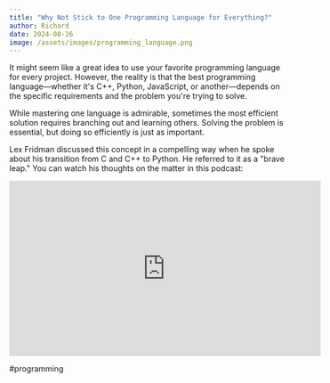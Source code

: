 ```yaml
---
title: "Why Not Stick to One Programming Language for Everything?"
author: Richard
date: 2024-08-26
image: /assets/images/programming_language.png
---
```


It might seem like a great idea to use your favorite programming language for every project. However, the reality is that the best programming language—whether it's C++, Python, JavaScript, or another—depends on the specific requirements and the problem you're trying to solve.

While mastering one language is admirable, sometimes the most efficient solution requires branching out and learning others. Solving the problem is essential, but doing so efficiently is just as important.

Lex Fridman discussed this concept in a compelling way when he spoke about his transition from C and C++ to Python. He referred to it as a "brave leap." You can watch his thoughts on the matter in this podcast:

<iframe width="560" height="315" src="https://www.youtube.com/embed/3cAy587eMJg" title="Lex Fridman on switching from C++ to Python" frameborder="0" allow="accelerometer; autoplay; clipboard-write; encrypted-media; gyroscope; picture-in-picture" allowfullscreen></iframe>

#programming
